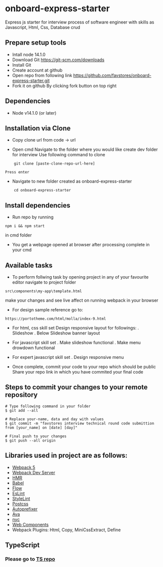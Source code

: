 # onboard-express-starter
Express js starter for interview process of software engineer with skills as Javascript, Html, Css, Database crud


## Prepare setup tools

-   Intall node 14.1.0
-	Download Git
	https://git-scm.com/downloads
-	Install Git
-	Create account at github
- 	Open repo from following link
	https://github.com/favstores/onboard-express-starter.git
-	Fork it on github
	By clicking fork button on top right


## Dependencies

- Node v14.1.0 (or later)


## Installation via Clone

-	Copy clone url from
	code -> url

-	Open cmd
	Navigate to the folder where you would like create dev folder for interview
	Use following command to clone
```
	git clone [paste-clone-repo-url-here]
```
	Press enter

-	Navigate to new folder created as onboard-express-starter
```
	cd onboard-express-starter
```

## Install dependencies

-	Run repo by running	
```
npm i && npm start
```
in cmd folder

-	You get a webpage opened at browser after processing complete in your cmd


## Available tasks

* To perform follwing task by opening project in any of your favourite editor
navigate to project folder
```
src\components\my-app\template.html
```
make your changes and see live affect on running webpack in your browser

* For design sample reference go to:
```
https://portotheme.com/html/molla/index-9.html
```

* For html, css skill set
    Design responsive layout for followings:
	.	Slideshow
	.	Below Slideshow banner layout

* For javascript skill set
	.	Make slideshow functional
	.	Make menu drowdown functional

* For expert javascript skill set
	.	Design responsive menu

*	Once complete, commit your code to your repo which should be public
	Share your repo link in which you have commited your final code


## Steps to commit your changes to your remote repository

```
# Type following command in your folder
$ git add --all
	
# Replace your-name, data and day with values
$ git commit -m "favstores interview technical round code submittion from [your_name] on [date] [day]"

# Final push to your changes
$ git push --all origin
```


## Libraries used in project are as follows:

* [Webpack 5](https://github.com/webpack/webpack)
* [Webpack Dev Server](https://github.com/webpack/webpack-dev-server)
* [HMR](https://webpack.js.org/concepts/hot-module-replacement/)
* [Babel](https://babeljs.io/)
* [Flow](https://flow.org/)
* [EsLint](https://eslint.org/docs/user-guide/getting-started)
* [StyleLint](https://github.com/stylelint/stylelint)
* [Postcss](https://github.com/postcss/postcss)
* [Autoprefixer](https://github.com/postcss/autoprefixer)
* [Ava](https://github.com/avajs/ava)
* [nyc](https://github.com/istanbuljs/nyc)
* [Web Components](https://developer.mozilla.org/en-US/docs/Web/Web_Components)
* Webpack Plugins: Html, Copy, MiniCssExtract, Define

## TypeScript

### Please go to [TS repo](https://github.com/favstores/onboard-express-starter.git)
